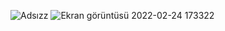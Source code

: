 ![Adsızz](https://user-images.githubusercontent.com/84701901/155547101-5b7190ea-3a49-4ff8-b3ca-5498bfa9a790.png)
![Ekran görüntüsü 2022-02-24 173322](https://user-images.githubusercontent.com/84701901/155544877-416e27ba-b171-403a-bf9f-7571f3678929.png)
